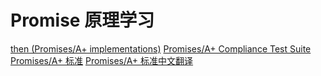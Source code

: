 # Promise 原理学习

[then (Promises/A+ implementations)](https://github.com/then/promise)
[Promises/A+ Compliance Test Suite](https://github.com/promises-aplus/promises-tests)
[Promises/A+ 标准](https://promisesaplus.com/)
[Promises/A+ 标准中文翻译](https://github.com/lingirlsea/promisesaplus)
